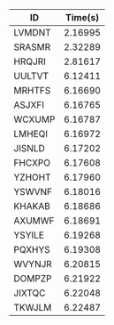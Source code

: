 |ID|Time(s)|
|-|-|
|LVMDNT|2.16995|
|SRASMR|2.32289|
|HRQJRI|2.81617|
|UULTVT|6.12411|
|MRHTFS|6.16690|
|ASJXFI|6.16765|
|WCXUMP|6.16787|
|LMHEQI|6.16972|
|JISNLD|6.17202|
|FHCXPO|6.17608|
|YZHOHT|6.17960|
|YSWVNF|6.18016|
|KHAKAB|6.18686|
|AXUMWF|6.18691|
|YSYILE|6.19268|
|PQXHYS|6.19308|
|WVYNJR|6.20815|
|DOMPZP|6.21922|
|JIXTQC|6.22048|
|TKWJLM|6.22487|
